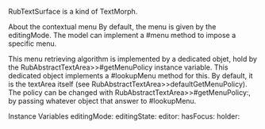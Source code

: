 RubTextSurface is a kind of TextMorph.About the contextual menuBy default, the menu is given by the editingMode.The model can implement a #menu method to impose a specific menu.This menu retrieving algorithm is implemented by a dedicated objet, hold by the RubAbstractTextArea>>#getMenuPolicy instance variable. This dedicated object implements a #lookupMenu method for this.By default, it is the textArea itself (see RubAbstractTextArea>>defaultGetMenuPolicy). The policy can be changed with RubAbstractTextArea>>#getMenuPolicy:, by passing whatever object that answer to #lookupMenu.Instance Variables	editingMode:		<Object>	editingState:		<Object>	editor:		<Object>	hasFocus:		<Object>	holder:		<Object>	margins:		<Object>	menuAllowed:		<Object>	model:		<Object>	paragraph:		<Object>	readOnly:		<Object>	scrollPivot:		<Object>	text:		<Object>	textColor:		<Object>	textStyle:		<Object>	wrapped:		<Object>editingMode	- xxxxxeditingState	- xxxxxeditor	- xxxxxhasFocus	- xxxxxholder	- xxxxxmargins	- xxxxxmenuAllowed	- xxxxxmodel	- xxxxxparagraph	- xxxxxreadOnly	- xxxxxscrollPivot	- xxxxxtext	- xxxxxtextColor	- xxxxxtextStyle	- xxxxxwrapped	- xxxxx